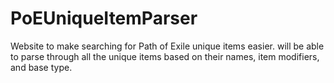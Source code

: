 # PoEUniqueItemParser
Website to make searching for Path of Exile unique items easier. 
will be able to parse through all the unique items based on their names, item modifiers, and base type.
